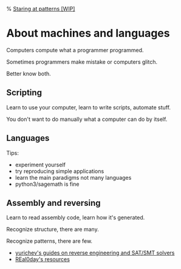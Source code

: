 % <a href="/">Staring at patterns [WIP]</a>

# About machines and languages

Computers compute what a programmer programmed.

Sometimes programmers make mistake or computers glitch.

Better know both.

## Scripting

Learn to use your computer, learn to write scripts, automate stuff.

You don't want to do manually what a computer can do by itself.

## Languages

Tips:

- experiment yourself
- try reproducing simple applications
- learn the main paradigms not many languages
- python3/sagemath is fine

## Assembly and reversing

Learn to read assembly code, learn how it's generated.

Recognize structure, there are many.

Recognize patterns, there are few.

- [yurichev's guides on reverse engineering and SAT/SMT solvers](https://beginners.re/)
- [REal0day's resources](https://www.real0day.com/resources)

